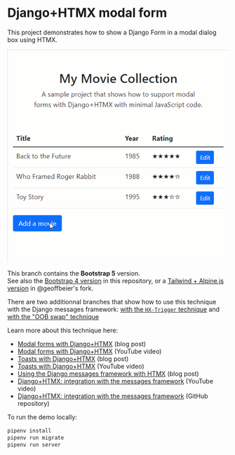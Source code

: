 # Django+HTMX modal form

This project demonstrates how to show a Django Form in a modal dialog box using HTMX.

![A video of the site](django-htmx-modal-form-10-fps.gif)

This branch contains the **Bootstrap 5** version.  
See also the [Bootstrap 4 version](https://github.com/bblanchon/django-htmx-modal-form/tree/bootstrap4) in this repository, or a [Tailwind + Alpine.js version](https://github.com/geoffbeier/django-htmx-modal-form) in @geoffbeier's fork.

There are two additionnal branches that show how to use this technique with the Django messages framework: [with the `HX-Trigger` technique](https://github.com/bblanchon/django-htmx-modal-form/tree/messages-framework) and [with the "OOB swap" technique](https://github.com/bblanchon/django-htmx-modal-form/tree/messages-framework-oob)

Learn more about this technique here:

* [Modal forms with Django+HTMX](https://blog.benoitblanchon.fr/django-htmx-modal-form/) (blog post)
* [Modal forms with Django+HTMX](https://youtu.be/3dyQigrEj8A) (YouTube video)
* [Toasts with Django+HTMX](https://blog.benoitblanchon.fr/django-htmx-toasts/) (blog post)
* [Toasts with Django+HTMX](https://youtu.be/pAtrj8A-Kl4) (YouTube video)
* [Using the Django messages framework with HTMX](https://blog.benoitblanchon.fr/django-htmx-messages-framework/) (blog post)
* [Django+HTMX: integration with the messages framework](https://youtu.be/I5_g7XYyemQ) (YouTube video)
* [Django+HTMX: integration with the messages framework](https://github.com/bblanchon/django-htmx-messages-framework/) (GitHub repository)

To run the demo locally:

```
pipenv install
pipenv run migrate
pipenv run server
```